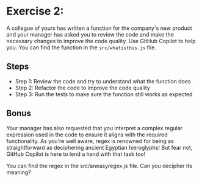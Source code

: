 # Exercise 2:

A collegue of yours has written a function for the company's new product and your manager has asked you to review the code and make the necessary changes to improve the code quality. Use GitHub Copilot to help you. You can find the function in the `src/whatisthis.js` file.

## Steps

- Step 1: Review the code and try to understand what the function does
- Step 2: Refactor the code to improve the code quality
- Step 3: Run the tests to make sure the function still works as expected

## Bonus

Your manager has also requested that you interpret a complex regular expression used in the code to ensure it aligns with the required functionality. As you're well aware, regex is renowned for being as straightforward as deciphering ancient Egyptian hieroglyphs! But fear not, GitHub Copilot is here to lend a hand with that task too!

You can find the regex in the src/aneasyregex.js file. Can you decipher its meaning?
